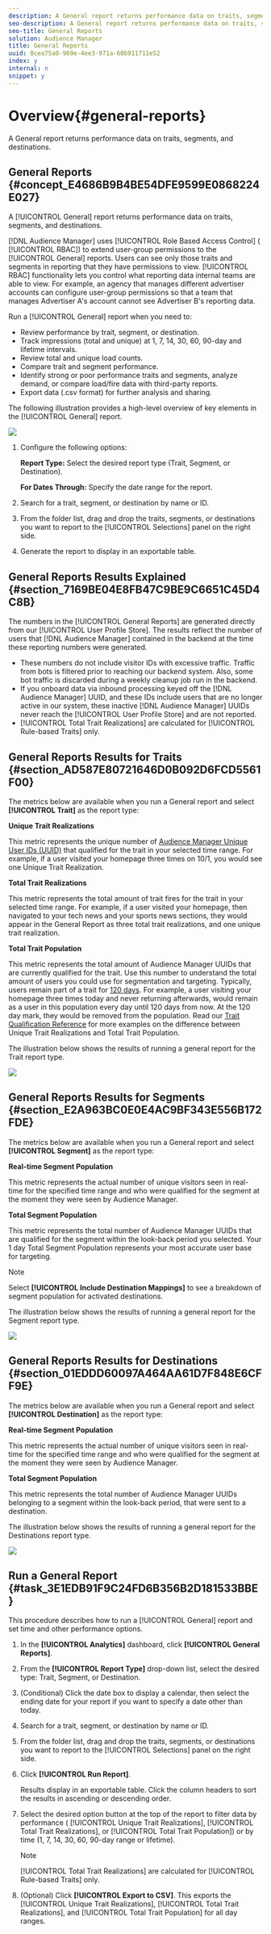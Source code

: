 ```yaml
---
description: A General report returns performance data on traits, segments, and destinations.
seo-description: A General report returns performance data on traits, segments, and destinations.
seo-title: General Reports
solution: Audience Manager
title: General Reports
uuid: 0cea75a0-969e-4ee3-971a-60b911711e52
index: y
internal: n
snippet: y
---
```


# Overview{#general-reports}

A General report returns performance data on traits, segments, and destinations.

## General Reports {#concept_E4686B9B4BE54DFE9599E0868224E027}

A [!UICONTROL General] report returns performance data on traits, segments, and destinations.

<!-- 

c_general_reports.xml

 -->

[!DNL Audience Manager] uses [!UICONTROL Role Based Access Control] ( [!UICONTROL RBAC]) to extend user-group permissions to the [!UICONTROL General] reports. Users can see only those traits and segments in reporting that they have permissions to view. [!UICONTROL RBAC] functionality lets you control what reporting data internal teams are able to view. For example, an agency that manages different advertiser accounts can configure user-group permissions so that a team that manages Advertiser A's account cannot see Advertiser B's reporting data.

Run a [!UICONTROL General] report when you need to:

* Review performance by trait, segment, or destination. 
* Track impressions (total and unique) at 1, 7, 14, 30, 60, 90-day and lifetime intervals. 
* Review total and unique load counts. 
* Compare trait and segment performance. 
* Identify strong or poor performance traits and segments, analyze demand, or compare load/fire data with third-party reports. 
* Export data (.csv format) for further analysis and sharing.

The following illustration provides a high-level overview of key elements in the [!UICONTROL General] report.

![](assets/general_reports_border.jpg)

1. Configure the following options:

   **Report Type:** Select the desired report type (Trait, Segment, or Destination).

   **For Dates Through:** Specify the date range for the report. 

1. Search for a trait, segment, or destination by name or ID. 
1. From the folder list, drag and drop the traits, segments, or destinations you want to report to the [!UICONTROL Selections] panel on the right side. 
1. Generate the report to display in an exportable table.

## General Reports Results Explained {#section_7169BE04E8FB47C9BE9C6651C45D4C8B}

The numbers in the [!UICONTROL General Reports] are generated directly from our [!UICONTROL User Profile Store]. The results reflect the number of users that [!DNL Audience Manager] contained in the backend at the time these reporting numbers were generated.

* These numbers do not include visitor IDs with excessive traffic. Traffic from bots is filtered prior to reaching our backend system. Also, some bot traffic is discarded during a weekly cleanup job run in the backend. 
* If you onboard data via inbound processing keyed off the [!DNL Audience Manager] UUID, and these IDs include users that are no longer active in our system, these inactive [!DNL Audience Manager] UUIDs never reach the [!UICONTROL User Profile Store] and are not reported. 
* [!UICONTROL Total Trait Realizations] are calculated for [!UICONTROL Rule-based Traits] only.

## General Reports Results for Traits {#section_AD587E80721646D0B092D6FCD5561F00}

The metrics below are available when you run a General report and select **[!UICONTROL Trait]** as the report type:

**Unique Trait Realizations**

This metric represents the unique number of [Audience Manager Unique User IDs (UUID)](../reference/ids-in-aam.md#reference_D55EC67D86664B7499F3257BB870FEC8) that qualified for the trait in your selected time range. For example, if a user visited your homepage three times on 10/1, you would see one Unique Trait Realization.

**Total Trait Realizations**

This metric represents the total amount of trait fires for the trait in your selected time range. For example, if a user visited your homepage, then navigated to your tech news and your sports news sections, they would appear in the General Report as three total trait realizations, and one unique trait realization.

**Total Trait Population**

This metric represents the total amount of Audience Manager UUIDs that are currently qualified for the trait. Use this number to understand the total amount of users you could use for segmentation and targeting. Typically, users remain part of a trait for [120 days](../c-features/traits/create-onboarded-rule-based-traits.md#task_F17639E26C2744A0942461FCCD4D4DC7). For example, a user visiting your homepage three times today and never returning afterwards, would remain as a user in this population every day until 120 days from now. At the 120 day mark, they would be removed from the population. Read our [Trait Qualification Reference](../c-features/traits/trait-qualification-reference.md#concept_C27644821296475A84A7522847D92C9D) for more examples on the difference between Unique Trait Realizations and Total Trait Population.

The illustration below shows the results of running a general report for the Trait report type.

![](assets/general_reports_metrics.png)

## General Reports Results for Segments {#section_E2A963BC0E0E4AC9BF343E556B172FDE}

The metrics below are available when you run a General report and select **[!UICONTROL Segment]** as the report type:

**Real-time Segment Population**

This metric represents the actual number of unique visitors seen in real-time for the specified time range and who were qualified for the segment at the moment they were seen by Audience Manager.

**Total Segment Population**

This metric represents the total number of Audience Manager UUIDs that are qualified for the segment within the look-back period you selected. Your 1 day Total Segment Population represents your most accurate user base for targeting.

>[!NOTE]
>
>Select **[!UICONTROL Include Destination Mappings]** to see a breakdown of segment population for activated destinations.

The illustration below shows the results of running a general report for the Segment report type.

![](assets/general_reports_segment_metrics.png)

## General Reports Results for Destinations {#section_01EDDD60097A464AA61D7F848E6CFF9E}

The metrics below are available when you run a General report and select **[!UICONTROL Destination]** as the report type:

**Real-time Segment Population**

This metric represents the actual number of unique visitors seen in real-time for the specified time range and who were qualified for the segment at the moment they were seen by Audience Manager.

**Total Segment Population**

This metric represents the total number of Audience Manager UUIDs belonging to a segment within the look-back period, that were sent to a destination.

The illustration below shows the results of running a general report for the Destinations report type.

![](assets/general_reports_destinations.png)

## Run a General Report {#task_3E1EDB91F9C24FD6B356B2D181533BBE}

This procedure describes how to run a [!UICONTROL General] report and set time and other performance options. 

<!-- 

t_run_general_report.xml

 -->

1. In the **[!UICONTROL Analytics]** dashboard, click **[!UICONTROL General Reports]**.

1. From the **[!UICONTROL Report Type]** drop-down list, select the desired type: Trait, Segment, or Destination.
1. (Conditional) Click the date box to display a calendar, then select the ending date for your report if you want to specify a date other than today.
1. Search for a trait, segment, or destination by name or ID.
1. From the folder list, drag and drop the traits, segments, or destinations you want to report to the [!UICONTROL Selections] panel on the right side.
1. Click **[!UICONTROL Run Report]**.

   Results display in an exportable table. Click the column headers to sort the results in ascending or descending order. 
1. Select the desired option button at the top of the report to filter data by performance ( [!UICONTROL Unique Trait Realizations], [!UICONTROL Total Trait Realizations], or [!UICONTROL Total Trait Population]) or by time (1, 7, 14, 30, 60, 90-day range or lifetime).

   >[!NOTE]
   >
   >[!UICONTROL Total Trait Realizations] are calculated for [!UICONTROL Rule-based Traits] only.

1. (Optional) Click **[!UICONTROL Export to CSV]**. This exports the [!UICONTROL Unique Trait Realizations], [!UICONTROL Total Trait Realizations], and [!UICONTROL Total Trait Population] for all day ranges.
